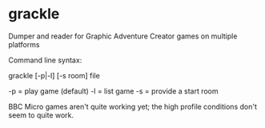 grackle
=======

Dumper and reader for Graphic Adventure Creator games on multiple platforms

Command line syntax:

grackle [-p|-l] [-s room] file

-p = play game (default)
-l = list game
-s = provide a start room

BBC Micro games aren't quite working yet; the high profile conditions don't seem to quite work.
